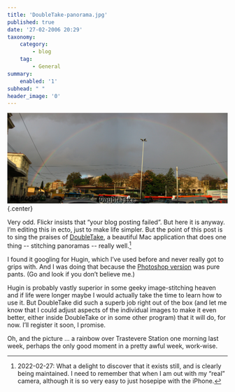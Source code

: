 ```yaml
---
title: 'DoubleTake-panorama.jpg'
published: true
date: '27-02-2006 20:29'
taxonomy:
    category:
        - blog
    tag:
        - General
summary:
    enabled: '1'
subhead: " "
header_image: '0'
---
```


![Panoramic picture of a rainbow over Trastevere Station stitched by doubletake software.](105382912_0677c3fa0e_o.jpg){.center}

Very odd. Flickr insists that “your blog posting failed”. But here it is anyway. I’m editing this in ecto, just to make life simpler. But the point of this post is to sing the praises of [DoubleTake](https://echoone.com/doubletake/), a beautiful Mac application that does one thing -- stitching panoramas -- really well.[^1]

[^1]: 2022-02-27: What a delight to discover that it exists still, and is clearly being maintained. I need to remember that when I am out with my “real” camera, although it is so very easy to just hosepipe with the iPhone.

I found it googling for Hugin, which I’ve used before and never really got to grips with. And I was doing that because the [Photoshop version](https://static.flickr.com/35/105382848_8797a82154.jpg) was pure pants. (Go and look if you don’t believe me.)

Hugin is probably vastly superior in some geeky image-stitching heaven and if life were longer maybe I would actually take the time to learn how to use it. But DoubleTake did such a superb job right out of the box (and let me know that I could adjust aspects of the individual images to make it even better, either inside DoubleTake or in some other program) that it will do, for now. I’ll register it soon, I promise.

Oh, and the picture ... a rainbow over Trastevere Station one morning last week, perhaps the only good moment in a pretty awful week, work-wise.
